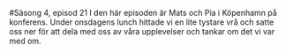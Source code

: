 #Säsong 4, episod 21
I den här episoden är Mats och Pia i Köpenhamn på konferens. Under onsdagens lunch hittade vi en lite tystare vrå och satte oss ner för att dela med oss av våra upplevelser och tankar om det vi var med om. 
